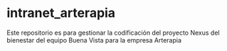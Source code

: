 # intranet_arterapia
Este repositorio es para gestionar la codificación del proyecto Nexus del bienestar del equipo Buena Vista para la empresa Arterapia
